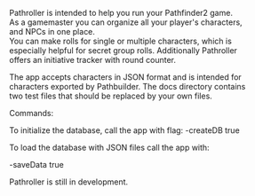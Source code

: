 Pathroller is intended to help you run your Pathfinder2 game.  
As a gamemaster you can organize all your player's characters,  
and NPCs in one place.  
You can make rolls for single or multiple characters, which is  
especially helpful for secret group rolls. Additionally Pathroller  
offers an initiative tracker with round counter.  

The app accepts characters in JSON format and is intended for  
characters exported by Pathbuilder. The docs directory contains  
two test files that should be replaced by your own files.

Commands:

To initialize the database, call the app with flag:
-createDB true

To load the database with JSON files call the app with:

-saveData true


Pathroller is still in development.
